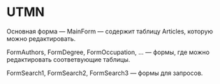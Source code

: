 # UTMN

Основная форма — MainForm — содержит таблицу Articles, которую можно редактировать.

FormAuthors, FormDegree, FormOccupation, ... — формы, где можно редактировать соответвующие таблицы.

FormSearch1, FormSearch2, FormSearch3 — формы для запросов.
